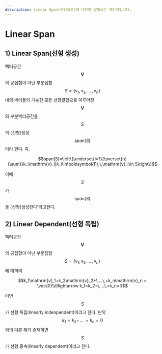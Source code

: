 ```yaml
---
description: Linear Span(선형생성)에 대하여 알아보는 페이지입니다.
---
```


# Linear Span

## 1) Linear Span(선형 생성)

벡터공간 $$\boldsymbol{V}$$의 공집합이 아닌 부분집합 $$S=\{\mathrm{v}_1,\mathrm{v}_2,\,...\,,\mathrm{v}_n\}$$내의 벡터들의 가능한 모든 선형결합으로 이루어진 $$\boldsymbol{V}$$의 부분벡터공간을 $$S$$의 (선형)생성 $$span(S)$$이라 한다. 즉,

$$span(S)=\left\{\underset{i=1}{\overset{n}{\sum}}k_i\mathrm{v}_i|k_i\in\boldsymbol{F},\,\mathrm{v}_i\in S\right\}$$

이때 '$$S$$가 $$span(S)$$을 (선형)생성한다'라고한다.

## 2) Linear Dependent(선형 독립)

벡터공간 $$\boldsymbol{V}$$의 공집합이 아닌 부분집합 $$S=\{\mathrm{v}_1,\mathrm{v}_2,\,...\,,\mathrm{v}_n\}$$에 대하여

$$k_1\mathrm{v}_1+k_2\mathrm{v}_2+\,...\,+k_n\mathrm{v}_n = \vec{0}\\\Rightarrow k_1=k_2=\,...\,=k_n=0$$

이면 $$S$$가 선형 독립(linearly indenpendent)이라고 한다. 만약 $$k_1=k_2=\,...\,=k_n=0$$외의 다른 해가 존재하면 $$S$$가 선형 종속(linearly dependent)이라고 한다.
